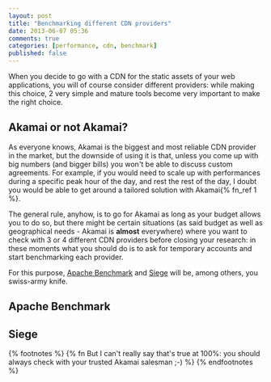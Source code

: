 ```yaml
---
layout: post
title: "Benchmarking different CDN providers"
date: 2013-06-07 05:36
comments: true
categories: [performance, cdn, benchmark]
published: false
---
```


When you decide to go with a CDN for
the static assets of your web applications,
you will of course consider different
providers: while making this choice,
2 very simple and mature tools become
very important to make the right choice.

<!-- more -->

## Akamai or not Akamai?

As everyone knows, Akamai is the biggest
and most reliable CDN provider in the market,
but the downside of using it is that,
unless you come up with big numbers
(and bigger bills) you won't be able
to discuss custom agreements.
For example, if you would need
to scale up with performances
during a specific peak hour of the day,
and rest the rest of the day, I doubt
you would be able to get around a tailored
solution with Akamai{% fn_ref 1 %}.

The general rule, anyhow, is to go
for Akamai as long as your budget allows you
to do so, but there might be certain
situations (as said budget as well as
geographical needs - Akamai is **almost**
everywhere) where you want to check
with 3 or 4 different CDN providers
before closing your research: in
these moments what you should do is
to ask for temporary accounts and start
benchmarking each provider.

For this purpose, [Apache Benchmark](http://httpd.apache.org/docs/2.2/programs/ab.html) and
[Siege](http://www.joedog.org/siege-home/)
will be, among others, you swiss-army
knife.

## Apache Benchmark

## Siege

{% footnotes %}
	{% fn But I can't really say that's true at 100%: you should always check with your trusted Akamai salesman ;-) %}
{% endfootnotes %}